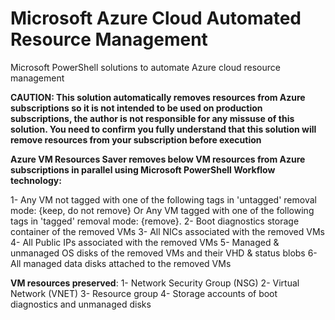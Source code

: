 # Microsoft Azure Cloud Automated Resource Management
Microsoft PowerShell solutions to automate Azure cloud resource management

**CAUTION: This solution automatically removes resources from Azure subscriptions so it is not intended to be used on production subscriptions, the author is not responsible for any missuse of this solution.
You need to confirm you fully understand that this solution will remove resources from your subscription before execution**

**Azure VM Resources Saver removes below VM resources from Azure subscriptions in parallel using Microsoft PowerShell Workflow technology:**

1- Any VM not tagged with one of the following tags in 'untagged' removal mode: {keep, do not remove}
Or Any VM tagged with one of the following tags in 'tagged' removal mode: {remove}.
2- Boot diagnostics storage container of the removed VMs
3- All NICs associated with the removed VMs
4- All Public IPs associated with the removed VMs
5- Managed & unmanaged OS disks of the removed VMs and their VHD & status blobs
6- All managed data disks attached to the removed VMs

**VM resources preserved**:
1- Network Security Group (NSG)
2- Virtual Network (VNET)
3- Resource group
4- Storage accounts of boot diagnostics and unmanaged disks
